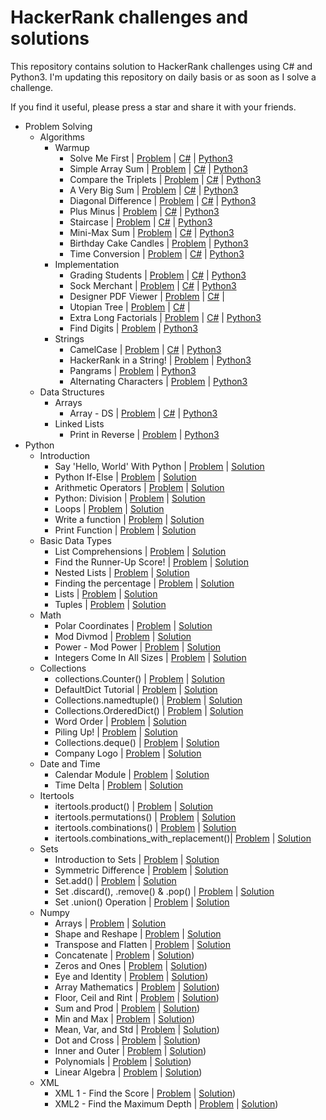 # HackerRank challenges and solutions

This repository contains solution to HackerRank challenges using C# and Python3. I'm updating this repository on daily basis or as soon as I solve a challenge.

If you find it useful, please press a star and share it with your friends.

- Problem Solving
  - Algorithms
    - Warmup
      - Solve Me First | [Problem](https://www.hackerrank.com/challenges/solve-me-first/problem) | [C#](https://github.com/PrasadHonrao/HackerRank/blob/master/problem-solving/algorithms/warmup/solve-me-first/solve-me-first.cs) | [Python3](https://github.com/PrasadHonrao/HackerRank/blob/master/problem-solving/algorithms/warmup/solve-me-first/solve-me-first.py)
      - Simple Array Sum | [Problem](https://www.hackerrank.com/challenges/simple-array-sum/problem) | [C#](https://github.com/PrasadHonrao/HackerRank/blob/master/problem-solving/algorithms/warmup/simple-array-sum/simple-array-sum.cs) | [Python3](https://github.com/PrasadHonrao/HackerRank/blob/master/problem-solving/algorithms/warmup/simple-array-sum/simple-array-sum.py)
      - Compare the Triplets | [Problem](https://www.hackerrank.com/challenges/compare-the-triplets/problem) | [C#](https://github.com/PrasadHonrao/HackerRank/blob/master/problem-solving/algorithms/warmup/compare-the-triplets/compare-the-triplets.cs) | [Python3](https://github.com/PrasadHonrao/HackerRank/blob/master/problem-solving/algorithms/warmup/compare-the-triplets/compare-the-triplets.py)
      - A Very Big Sum | [Problem](https://www.hackerrank.com/challenges/a-very-big-sum/problem) | [C#](https://github.com/PrasadHonrao/HackerRank/blob/master/problem-solving/algorithms/warmup/a-very-big-sum/a-very-big-sum.cs) | [Python3](https://github.com/PrasadHonrao/HackerRank/blob/master/problem-solving/algorithms/warmup/a-very-big-sum/a-very-big-sum.py)
      - Diagonal Difference | [Problem](https://www.hackerrank.com/challenges/diagonal-difference/problem) | [C#](https://github.com/PrasadHonrao/HackerRank/blob/master/problem-solving/algorithms/warmup/diagonal-difference/diagonal-difference.cs) | [Python3](https://github.com/PrasadHonrao/HackerRank/blob/master/problem-solving/algorithms/warmup/diagonal-difference/diagonal-difference.py)
      - Plus Minus | [Problem](https://www.hackerrank.com/challenges/plus-minus/problem) | [C#](https://github.com/PrasadHonrao/HackerRank/blob/master/problem-solving/algorithms/warmup/plus-minus/plus-minus.cs) | [Python3](https://github.com/PrasadHonrao/HackerRank/blob/master/problem-solving/algorithms/warmup/plus-minus/plus-minus.py)
      - Staircase | [Problem](https://www.hackerrank.com/challenges/staircase/problem) | [C#](https://github.com/PrasadHonrao/HackerRank/blob/master/problem-solving/algorithms/warmup/staircase/staircase.cs) | [Python3](https://github.com/PrasadHonrao/HackerRank/blob/master/problem-solving/algorithms/warmup/staircase/staircase.py)
      - Mini-Max Sum | [Problem](https://www.hackerrank.com/challenges/mini-max-sum/problem) | [C#](https://github.com/PrasadHonrao/HackerRank/blob/master/problem-solving/algorithms/warmup/mini-max-sum/mini-max-sum.cs) | [Python3](https://github.com/PrasadHonrao/HackerRank/blob/master/problem-solving/algorithms/warmup/mini-max-sum/mini-max-sum.py)
      - Birthday Cake Candles | [Problem](https://www.hackerrank.com/challenges/birthday-cake-candles/problem) |  [Python3](https://github.com/PrasadHonrao/HackerRank/blob/master/problem-solving/algorithms/warmup/birthday-cake-candles/birthday-cake-candles.py)
      - Time Conversion | [Problem](https://www.hackerrank.com/challenges/time-conversion/problem) | [C#](https://github.com/PrasadHonrao/HackerRank/blob/master/problem-solving/algorithms/warmup/time-conversion/time-conversion.cs) | [Python3](https://github.com/PrasadHonrao/HackerRank/blob/master/problem-solving/algorithms/warmup/time-conversion/time-conversion.py)
    - Implementation
      - Grading Students | [Problem](https://www.hackerrank.com/challenges/grading/problem) | [C#](https://github.com/PrasadHonrao/HackerRank/blob/master/problem-solving/algorithms/implementation/grading-students/grading-students.cs) | [Python3](https://github.com/PrasadHonrao/HackerRank/blob/master/problem-solving/algorithms/implementation/grading-students/grading-students.py)
      - Sock Merchant | [Problem](https://www.hackerrank.com/challenges/sock-merchant) | [C#](https://github.com/PrasadHonrao/HackerRank/blob/master/problem-solving/algorithms/implementation/sock-merchant/sock-merchant.cs) | [Python3](https://github.com/PrasadHonrao/HackerRank/blob/master/problem-solving/algorithms/implementation/sock-merchant/sock-merchant.py)
      - Designer PDF Viewer | [Problem](https://www.hackerrank.com/challenges/designer-pdf-viewer/problem) | [C#](https://github.com/PrasadHonrao/HackerRank/blob/master/problem-solving/algorithms/implementation/designer-pdf-viewer/designer-pdf-viewer.cs) |
      - Utopian Tree | [Problem](https://www.hackerrank.com/challenges/utopian-tree/problem) | [C#](https://github.com/PrasadHonrao/HackerRank/blob/master/problem-solving/algorithms/implementation/utopian-tree/utopian-tree.cs) |
      - Extra Long Factorials | [Problem](https://www.hackerrank.com/challenges/extra-long-factorials/problem) | [C#](https://github.com/PrasadHonrao/HackerRank/blob/master/problem-solving/algorithms/implementation/extra-long-factorials/extra-log-factorials.cs) | [Python3](https://github.com/PrasadHonrao/HackerRank/blob/master/problem-solving/algorithms/implementation/extra-long-factorials/extra-long-factorials.py)
      - Find Digits | [Problem](https://www.hackerrank.com/challenges/find-digits/problem) | [Python3](https://github.com/PrasadHonrao/HackerRank/blob/master/problem-solving/algorithms/implementation/find-digits/find-digits.py)
    - Strings
      - CamelCase | [Problem](https://www.hackerrank.com/challenges/camelcase/problem) | [C#](https://github.com/PrasadHonrao/HackerRank/blob/master/problem-solving/problem-solving/algorithms/strings/camelcase/camelcase.cs) | [Python3](https://github.com/PrasadHonrao/HackerRank/blob/master/problem-solving/algorithms/strings/camelcase/camelcase.py)
      - HackerRank in a String! | [Problem](https://www.hackerrank.com/challenges/hackerrank-in-a-string/problem) | [Python3](https://github.com/PrasadHonrao/HackerRank/blob/master/problem-solving/algorithms/strings/hackerrank-in-a-string/hackerrank-in-a-string.py)
      - Pangrams | [Problem](https://www.hackerrank.com/challenges/pangrams/problem) | [Python3](https://github.com/PrasadHonrao/HackerRank/blob/master/problem-solving/algorithms/strings/pangrams/pangrams.py)
      - Alternating Characters | [Problem](https://www.hackerrank.com/challenges/alternating-characters/problem) | [Python3](https://github.com/PrasadHonrao/HackerRank/blob/master/problem-solving/algorithms/strings/alternating-characters/alternating-characters.py)
  - Data Structures
    - Arrays
      - Array - DS | [Problem](https://www.hackerrank.com/challenges/arrays-ds/problem) | [C#](https://github.com/PrasadHonrao/HackerRank/blob/master/problem-solving/data-structures/arrays/array-ds/array-ds.cs) | [Python3](https://github.com/PrasadHonrao/HackerRank/blob/master/problem-solving/data-structures/arrays/array-ds/array-ds.py)
    - Linked Lists
      - Print in Reverse | [Problem](https://www.hackerrank.com/challenges/print-the-elements-of-a-linked-list-in-reverse/problem) | [Python3](https://github.com/PrasadHonrao/HackerRank/blob/master/problem-solving/data-structures/linked-lists/print-in-reverse/print-in-reverse.py)
- Python
  - Introduction
    - Say 'Hello, World' With Python | [Problem](https://www.hackerrank.com/challenges/py-hello-world/problem) | [Solution](https://github.com/PrasadHonrao/HackerRank/blob/master/python/introduction/say-hello-world-with-python/say-hello-world-with-python.py)
    - Python If-Else | [Problem](https://www.hackerrank.com/challenges/py-if-else/problem) | [Solution](https://github.com/PrasadHonrao/HackerRank/blob/master/python/introduction/python-if-else/python-if-else.py)
    - Arithmetic Operators | [Problem](https://www.hackerrank.com/challenges/python-arithmetic-operators/problem) | [Solution](https://github.com/PrasadHonrao/HackerRank/blob/master/python/introduction/arithmetic-operators/arithmetic-operators.py)
    - Python: Division | [Problem](https://www.hackerrank.com/challenges/python-division/problem) | [Solution](https://github.com/PrasadHonrao/HackerRank/blob/master/python/introduction/python-division/python-division.py)
    - Loops | [Problem](https://www.hackerrank.com/challenges/python-loops/problem) | [Solution](https://github.com/PrasadHonrao/HackerRank/blob/master/python/introduction/loops/loops.py)
    - Write a function | [Problem](https://www.hackerrank.com/challenges/write-a-function/problem) | [Solution](https://github.com/PrasadHonrao/HackerRank/blob/master/python/introduction/write-a-function/write-a-function.py)
    - Print Function | [Problem](https://www.hackerrank.com/challenges/python-print/problem) | [Solution](https://github.com/PrasadHonrao/HackerRank/blob/master/python/introduction/print-function/print-function.py)
  - Basic Data Types
    - List Comprehensions | [Problem](https://www.hackerrank.com/challenges/list-comprehensions/problem) | [Solution](https://github.com/PrasadHonrao/HackerRank/blob/master/python/basic-data-types/list-comprehensions/list-comprehensions.py)
    - Find the Runner-Up Score! | [Problem](https://www.hackerrank.com/challenges/find-second-maximum-number-in-a-list/problem) | [Solution](https://github.com/PrasadHonrao/HackerRank/blob/master/python/basic-data-types/find-the-runner-up-score/find-the-runner-up-score.py)
    - Nested Lists | [Problem](https://www.hackerrank.com/challenges/nested-list/problem) | [Solution](https://github.com/PrasadHonrao/HackerRank/blob/master/python/basic-data-types/nested-list/nested-list.py)
    - Finding the percentage | [Problem](https://www.hackerrank.com/challenges/finding-the-percentage/problem) | [Solution](https://github.com/PrasadHonrao/HackerRank/blob/master/python/basic-data-types/finding-the-percentage/finding-the-percentage.py)
    - Lists | [Problem](https://www.hackerrank.com/challenges/python-lists/problem) | [Solution](https://github.com/PrasadHonrao/HackerRank/blob/master/python/basic-data-types/lists/lists.py)
    - Tuples | [Problem](https://www.hackerrank.com/challenges/python-tuples/problem) | [Solution](https://github.com/PrasadHonrao/HackerRank/blob/master/python/basic-data-types/tuples/tuples.py)
  - Math
    - Polar Coordinates | [Problem](https://www.hackerrank.com/challenges/polar-coordinates/problem) | [Solution](https://github.com/PrasadHonrao/HackerRank/blob/master/python/math/polar-coordinates/polar-coordinates.py)
    - Mod Divmod | [Problem](https://www.hackerrank.com/challenges/python-mod-divmod/problem) | [Solution](https://github.com/PrasadHonrao/HackerRank/blob/master/python/math/mod-divmod/mod-divmod.py)
    - Power - Mod Power | [Problem](https://www.hackerrank.com/challenges/python-power-mod-power/problem) | [Solution](https://github.com/PrasadHonrao/HackerRank/blob/master/python/math/power-mod-power/power-mod-power.py)
    - Integers Come In All Sizes | [Problem](https://www.hackerrank.com/challenges/python-integers-come-in-all-sizes/problem) | [Solution](https://github.com/PrasadHonrao/HackerRank/blob/master/python/math/integers-come-in-all-sizes/integers-come-in-all-sizes.py)
  - Collections
    - collections.Counter() | [Problem](https://www.hackerrank.com/challenges/collections-counter/problem) | [Solution](https://github.com/PrasadHonrao/HackerRank/blob/master/python/collections/collections-counter/collections-counter.py)
    - DefaultDict Tutorial | [Problem](https://www.hackerrank.com/challenges/defaultdict-tutorial/problem) | [Solution](https://github.com/PrasadHonrao/HackerRank/blob/master/python/collections/defaultdict-tutorial/defaultdict-tutorial.py)
    - Collections.namedtuple() | [Problem](https://www.hackerrank.com/challenges/py-collections-namedtuple/problem) | [Solution](https://github.com/PrasadHonrao/HackerRank/blob/master/python/collections/collections-namedtuple/collections-namedtuple.py)
    - Collections.OrderedDict() | [Problem](https://www.hackerrank.com/challenges/py-collections-ordereddict/problem) | [Solution](https://github.com/PrasadHonrao/HackerRank/blob/master/python/collections/collections-ordereddict/collections-ordereddict.py)
    - Word Order | [Problem](https://www.hackerrank.com/challenges/word-order/problem) | [Solution](https://github.com/PrasadHonrao/HackerRank/blob/master/python/collections/word-order/word-order.py)
    - Piling Up! | [Problem](https://www.hackerrank.com/challenges/piling-up/problem) | [Solution](https://github.com/PrasadHonrao/HackerRank/blob/master/python/collections/piling-up/piling-up.py)
    - Collections.deque() | [Problem](https://www.hackerrank.com/challenges/py-collections-deque/problem) | [Solution](https://github.com/PrasadHonrao/HackerRank/blob/master/python/collections/collections-deque/collections-deque.py)
    - Company Logo | [Problem](https://www.hackerrank.com/challenges/most-commons/problem) | [Solution](https://github.com/PrasadHonrao/HackerRank/blob/master/python/collections/company-logo/company-logo.py)
  - Date and Time
    - Calendar Module | [Problem](https://www.hackerrank.com/challenges/calendar-module/problem) | [Solution](https://github.com/PrasadHonrao/HackerRank/blob/master/python/date-and-time/calendar-module/calendar-module.py)
    - Time Delta | [Problem](https://www.hackerrank.com/challenges/python-time-delta/problem) | [Solution](https://github.com/PrasadHonrao/HackerRank/blob/master/python/date-and-time/time-delta/time-delta.py)
  - Itertools
    - itertools.product() | [Problem](https://www.hackerrank.com/challenges/itertools-product/submissions/code/49172373) | [Solution](https://github.com/PrasadHonrao/HackerRank/blob/master/python/itertools/itertools-product/itertools-product.py)
    - itertools.permutations() | [Problem](https://www.hackerrank.com/challenges/itertools-permutations/problem) | [Solution](https://github.com/PrasadHonrao/HackerRank/blob/master/python/itertools/itertools-permutations/itertools-permutations.py)
    - itertools.combinations() | [Problem](https://www.hackerrank.com/challenges/itertools-combinations/problem) | [Solution](https://github.com/PrasadHonrao/HackerRank/blob/master/python/itertools/itertools-combinations/itertools-combinations.py)
    - itertools.combinations_with_replacement()| [Problem](https://www.hackerrank.com/challenges/itertools-combinations-with-replacement/problem) | [Solution](https://github.com/PrasadHonrao/HackerRank/blob/master/python/itertools/itertools-combinations-with-replacement/itertools-combinations-with-replacement.py)
  - Sets
    - Introduction to Sets | [Problem](https://www.hackerrank.com/challenges/py-introduction-to-sets/problem) | [Solution](https://github.com/PrasadHonrao/HackerRank/blob/master/python/sets/introduction-to-sets/introduction-to-sets.py)
    - Symmetric Difference | [Problem](https://www.hackerrank.com/challenges/symmetric-difference/problem) | [Solution](https://github.com/PrasadHonrao/HackerRank/blob/master/python/sets/symmetric-difference/symmetric-difference.py)
    - Set.add() | [Problem](https://www.hackerrank.com/challenges/py-set-add/problem) | [Solution](https://github.com/PrasadHonrao/HackerRank/blob/master/python/sets/set-add/set-add.py)
    - Set .discard(), .remove() & .pop() | [Problem](https://www.hackerrank.com/challenges/py-set-discard-remove-pop/problem) | [Solution](https://github.com/PrasadHonrao/HackerRank/blob/master/python/sets/set-discard-remove-pop/set-discard-remove-pop.py)
    - Set .union() Operation | [Problem](https://www.hackerrank.com/challenges/py-set-union/problem) | [Solution](https://github.com/PrasadHonrao/HackerRank/blob/master/python/sets/set-union-operation/set-union-operation.py)
  - Numpy
    - Arrays | [Problem](https://www.hackerrank.com/challenges/np-arrays/problem) | [Solution](https://github.com/PrasadHonrao/HackerRank/blob/master/python/numpy/arrays/arrays.py)
    - Shape and Reshape | [Problem](https://www.hackerrank.com/challenges/np-shape-reshape/problem) | [Solution](https://github.com/PrasadHonrao/HackerRank/blob/master/python/numpy/shape-and-reshape/shape-and-reshape.py)
    - Transpose and Flatten | [Problem](https://www.hackerrank.com/challenges/np-transpose-and-flatten/problem) | [Solution](https://github.com/PrasadHonrao/HackerRank/blob/master/python/numpy/transpose-and-flatten/transpose-and-flatten.py)
    - Concatenate | [Problem](https://www.hackerrank.com/challenges/np-concatenate/problem) | [Solution](https://github.com/PrasadHonrao/HackerRank/blob/master/python/numpy/concatenate/concatenate.py))
    - Zeros and Ones | [Problem](https://www.hackerrank.com/challenges/np-zeros-and-ones/problem) | [Solution](https://github.com/PrasadHonrao/HackerRank/blob/master/python/numpy/zeros-and-ones/zeros-and-ones.py))
    - Eye and Identity | [Problem](https://www.hackerrank.com/challenges/np-eye-and-identity/problem) | [Solution](https://github.com/PrasadHonrao/HackerRank/blob/master/python/numpy/eye-and-identity/eye-and-identity.py))
    - Array Mathematics | [Problem](https://www.hackerrank.com/challenges/np-array-mathematics/problem) | [Solution](https://github.com/PrasadHonrao/HackerRank/blob/master/python/numpy/array-mathematics/array-mathematics.py))
    - Floor, Ceil and Rint | [Problem](https://www.hackerrank.com/challenges/floor-ceil-and-rint/problem) | [Solution](https://github.com/PrasadHonrao/HackerRank/blob/master/python/numpy/floor-ceil-and-rint/floor-ceil-and-rint.py))
    - Sum and Prod | [Problem](https://www.hackerrank.com/challenges/np-sum-and-prod/problem) | [Solution](https://github.com/PrasadHonrao/HackerRank/blob/master/python/numpy/sum-and-prod/sum-and-prod.py))
    - Min and Max | [Problem](https://www.hackerrank.com/challenges/np-min-and-max/problem) | [Solution](https://github.com/PrasadHonrao/HackerRank/blob/master/python/numpy/min-and-max/min-and-max.py))
    - Mean, Var, and Std | [Problem](https://www.hackerrank.com/challenges/np-mean-var-and-std/problem) | [Solution](https://github.com/PrasadHonrao/HackerRank/blob/master/python/numpy/mean-var-and-std/mean-var-and-std.py))
    - Dot and Cross | [Problem](https://www.hackerrank.com/challenges/np-dot-and-cross/problem) | [Solution](https://github.com/PrasadHonrao/HackerRank/blob/master/python/numpy/dot-and-cross/dot-and-cross.py))
    - Inner and Outer | [Problem](https://www.hackerrank.com/challenges/np-inner-and-outer/problem) | [Solution](https://github.com/PrasadHonrao/HackerRank/blob/master/python/numpy/inner-and-outer/inner-and-outer.py))
    - Polynomials | [Problem](https://www.hackerrank.com/challenges/np-polynomials/problem) | [Solution](https://github.com/PrasadHonrao/HackerRank/blob/master/python/numpy/polynomials/polynomials.py))
    - Linear Algebra | [Problem](https://www.hackerrank.com/challenges/np-linear-algebra/problem) | [Solution](https://github.com/PrasadHonrao/HackerRank/blob/master/python/numpy/linear-algebra/linear-algebra.py))
  - XML
    - XML 1 - Find the Score | [Problem](https://www.hackerrank.com/challenges/xml-1-find-the-score/problem) | [Solution](https://github.com/PrasadHonrao/HackerRank/blob/master/python/xml/xml-1-find-the-score/xml-1-find-the-score.py))
    - XML2 - Find the Maximum Depth | [Problem](https://www.hackerrank.com/challenges/xml2-find-the-maximum-depth/problem) | [Solution](https://github.com/PrasadHonrao/HackerRank/blob/master/python/xml/xml2-find-the-maximum-depth/xml2-find-the-maximum-depth.py))